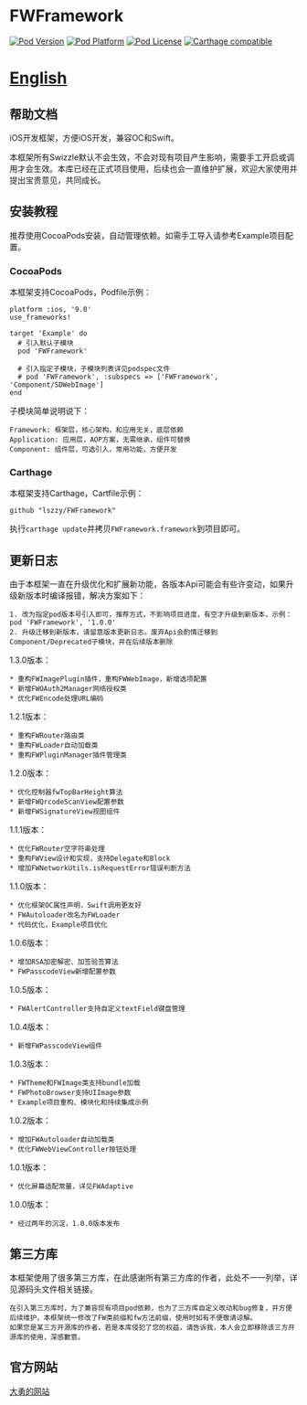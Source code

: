 # FWFramework

[![Pod Version](https://img.shields.io/cocoapods/v/FWFramework.svg?style=flat)](http://cocoadocs.org/docsets/FWFramework/)
[![Pod Platform](https://img.shields.io/cocoapods/p/FWFramework.svg?style=flat)](http://cocoadocs.org/docsets/FWFramework/)
[![Pod License](https://img.shields.io/cocoapods/l/FWFramework.svg?style=flat)](https://github.com/lszzy/FWFramework/blob/master/LICENSE)
[![Carthage compatible](https://img.shields.io/badge/Carthage-compatible-4BC51D.svg?style=flat)](https://github.com/lszzy/FWFramework)

# [English](README.md)

## 帮助文档
iOS开发框架，方便iOS开发，兼容OC和Swift。

本框架所有Swizzle默认不会生效，不会对现有项目产生影响，需要手工开启或调用才会生效。本库已经在正式项目使用，后续也会一直维护扩展，欢迎大家使用并提出宝贵意见，共同成长。

## 安装教程
推荐使用CocoaPods安装，自动管理依赖。如需手工导入请参考Example项目配置。

### CocoaPods
本框架支持CocoaPods，Podfile示例：

	platform :ios, '9.0'
	use_frameworks!

	target 'Example' do
	  # 引入默认子模块
	  pod 'FWFramework'
	  
	  # 引入指定子模块，子模块列表详见podspec文件
	  # pod 'FWFramework', :subspecs => ['FWFramework', 'Component/SDWebImage']
	end
	
子模块简单说明说下：

	Framework: 框架层，核心架构，和应用无关，底层依赖
	Application: 应用层，AOP方案，无需继承，组件可替换
	Component: 组件层，可选引入，常用功能，方便开发

### Carthage
本框架支持Carthage，Cartfile示例：

	github "lszzy/FWFramework"

执行`carthage update`并拷贝`FWFramework.framework`到项目即可。

## 更新日志
由于本框架一直在升级优化和扩展新功能，各版本Api可能会有些许变动，如果升级新版本时编译报错，解决方案如下：

	1. 改为指定pod版本号引入即可，推荐方式，不影响项目进度，有空才升级到新版本，示例：pod 'FWFramework', '1.0.0'
	2. 升级迁移到新版本，请留意版本更新日志。废弃Api会酌情迁移到Component/Deprecated子模块，并在后续版本删除

1.3.0版本：

	* 重构FWImagePlugin插件，重构FWWebImage，新增选项配置
	* 新增FWOAuth2Manager网络授权类
	* 优化FWEncode处理URL编码

1.2.1版本：

	* 重构FWRouter路由类
	* 重构FWLoader自动加载类
	* 重构FWPluginManager插件管理类

1.2.0版本：

	* 优化控制器fwTopBarHeight算法
	* 新增FWQrcodeScanView配置参数
	* 新增FWSignatureView视图组件

1.1.1版本：

	* 优化FWRouter空字符串处理
	* 重构FWView设计和实现，支持Delegate和Block
	* 增加FWNetworkUtils.isRequestError错误判断方法

1.1.0版本：

	* 优化框架OC属性声明，Swift调用更友好
	* FWAutoloader改名为FWLoader
	* 代码优化，Example项目优化

1.0.6版本：

	* 增加RSA加密解密、加签验签算法
	* FWPasscodeView新增配置参数

1.0.5版本：

	* FWAlertController支持自定义textField键盘管理

1.0.4版本：

	* 新增FWPasscodeView组件

1.0.3版本：

	* FWTheme和FWImage类支持bundle加载
	* FWPhotoBrowser支持UIImage参数
	* Example项目重构、模块化和持续集成示例

1.0.2版本：

	* 增加FWAutoloader自动加载类
	* 优化FWWebViewController按钮处理

1.0.1版本：

	* 优化屏幕适配常量，详见FWAdaptive

1.0.0版本：

	* 经过两年的沉淀，1.0.0版本发布

## 第三方库
本框架使用了很多第三方库，在此感谢所有第三方库的作者，此处不一一列举，详见源码头文件相关链接。  
 
	在引入第三方库时，为了兼容现有项目pod依赖，也为了三方库自定义改动和bug修复，并方便后续维护，本框架统一修改了FW类前缀和fw方法前缀，使用时如有不便敬请谅解。
	如果您是某三方开源库的作者，若是本库侵犯了您的权益，请告诉我，本人会立即移除该三方开源库的使用，深感歉意。

## 官方网站
[大勇的网站](http://www.wuyong.site)
